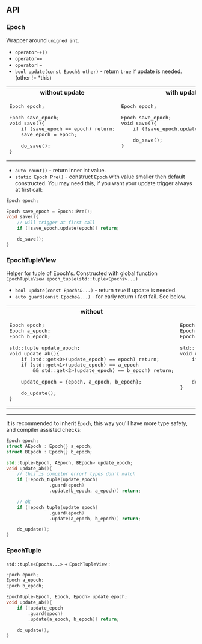 ## API

### Epoch

Wrapper around `unigned int`.

* `operator++()`
* `operator==`
* `operator!=`
* `bool update(const Epoch& other)` - return `true` if update is needed. (other != *this)


<table>
<tr> <th>without update</th> <th>with update</th> </tr>
<tr>
<td valign="top">

<pre lang="cpp">
Epoch epoch;

Epoch save_epoch;
void save(){
    if (save_epoch == epoch) return;
    save_epoch = epoch;

    do_save();
}
</pre>

</td>
<td valign="top">

<pre lang="cpp">
Epoch epoch;

Epoch save_epoch;
void save(){
    if (!save_epoch.update(epoch)) return;

    do_save();
}
</pre>

</td>
</tr>
</table>

* `auto count()` - return inner int value.
* `static Epoch Pre()` - construct `Epoch` with value smaller then default constructed. You may need this, if you want your update trigger always at first call:
```c++
Epoch epoch;

Epoch save_epoch = Epoch::Pre();
void save(){
    // will trigger at first call
    if (!save_epoch.update(epoch)) return;

    do_save();
}
```


### EpochTupleView

Helper for tuple of Epoch's. Constructed with global function `EpochTupleView epoch_tuple(std::tuple<Epochs>...)`

* `bool update(const Epochs&...)` - return `true` if update is needed.
* `auto guard(const Epochs&...)`  - for early return / fast fail. See below.


<table>
<tr> <th>without</th> <th>with</th> </tr>
<tr>
<td valign="top">

<pre lang="cpp">
Epoch epoch;
Epoch a_epoch;
Epoch b_epoch;

std::tuple<Epoch, Epoch, Epoch> update_epoch;
void update_ab(){
    if (std::get<0>(update_epoch) == epoch) return;
    if (std::get<1>(update_epoch) == a_epoch
        && std::get<2>(update_epoch) == b_epoch) return;

    update_epoch = {epoch, a_epoch, b_epoch};

    do_update();
}
</pre>

</td>
<td valign="top">

<pre lang="cpp">
Epoch epoch;
Epoch a_epoch;
Epoch b_epoch;

std::tuple<Epoch, Epoch, Epoch> update_epoch;
void update_ab(){
    if (!epoch_tuple(update_epoch)
                .guard(epoch)
                .update(a_epoch, b_epoch)) return;

    do_update();
}
</pre>

</td>
</tr>
</table>

---

It is recommended to inherit `Epoch`, this way you'll have more type safety, and compiler assisted checks:

```c++
Epoch epoch;
struct AEpoch : Epoch{} a_epoch;
struct BEpoch : Epoch{} b_epoch;

std::tuple<Epoch, AEpoch, BEpoch> update_epoch;
void update_ab(){
    // this is compiler error! types don't match
    if (!epoch_tuple(update_epoch)
                .guard(epoch)
                .update(b_epoch, a_epoch)) return;

    // ok
    if (!epoch_tuple(update_epoch)
                .guard(epoch)
                .update(a_epoch, b_epoch)) return;

    do_update();
}
```

### EpochTuple

`std::tuple<Epochs...>` + `EpochTupleView` :

```c++
Epoch epoch;
Epoch a_epoch;
Epoch b_epoch;

EpochTuple<Epoch, Epoch, Epoch> update_epoch;
void update_ab(){
    if (!update_epoch
        .guard(epoch)
        .update(a_epoch, b_epoch)) return;

    do_update();
}
```